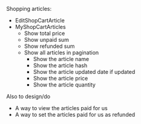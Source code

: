 Shopping articles:
- EditShopCartArticle
- MyShopCartArticles
  - Show total price
  - Show unpaid sum
  - Show refunded sum
  - Show all articles in pagination
    - Show the article name
    - Show the article hash
    - Show the article updated date if updated
    - Show the article price
    - Show the article quantity

Also to design/do
- A way to view the articles paid for us
- A way to set the articles paid for us as refunded